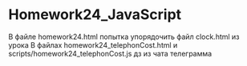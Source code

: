 # Homework24_JavaScript
В файле homework24.html попытка упорядочить файл clock.html из урока
В файлах homework24_telephonCost.html и scripts/homework24_telephonCost.js дз из чата телеграмма

